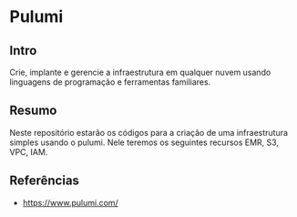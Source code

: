# Pulumi

## Intro
Crie, implante e gerencie a infraestrutura em qualquer nuvem usando linguagens de programação e ferramentas familiares.  

## Resumo 
Neste repositório estarão os códigos para a criação de uma infraestrutura simples usando o pulumi.
Nele teremos os seguintes recursos EMR, S3, VPC, IAM.  

## Referências
* https://www.pulumi.com/  